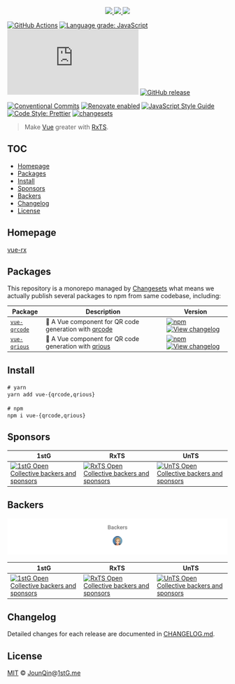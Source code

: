 <p align="center">
  <a href="https://rxjs.dev">
    <img src="https://rxjs.dev/assets/images/logos/Rx_Logo_S.png" height="50">
  </a>
  <a href="#readme">
    <img src="https://rx-ts.github.io/assets/heart.svg" height="50">
  </a>
  <a href="https://vuejs.org">
    <img src="https://vuejs.org/images/logo.png"  height="50">
  </a>
</p>

[![GitHub Actions](https://github.com/rx-ts/eslint/workflows/CI/badge.svg)](https://github.com/rx-ts/eslint/actions/workflows/ci.yml)
[![Language grade: JavaScript](https://img.shields.io/lgtm/grade/javascript/g/rx-ts/vue.svg?logo=lgtm&logoWidth=18)](https://lgtm.com/projects/g/rx-ts/vue/context:javascript)
[![type-coverage](https://img.shields.io/badge/dynamic/json.svg?label=type-coverage&prefix=%E2%89%A5&suffix=%&query=$.typeCoverage.atLeast&uri=https%3A%2F%2Fraw.githubusercontent.com%2Frx-ts%2Fvue%2Fmaster%2Fpackage.json)](https://github.com/plantain-00/type-coverage)
[![GitHub release](https://img.shields.io/github/release/rx-ts/vue)](https://github.com/rx-ts/vue/releases)

[![Conventional Commits](https://img.shields.io/badge/conventional%20commits-1.0.0-yellow.svg)](https://conventionalcommits.org)
[![Renovate enabled](https://img.shields.io/badge/renovate-enabled-brightgreen.svg)](https://renovatebot.com/)
[![JavaScript Style Guide](https://img.shields.io/badge/code_style-standard-brightgreen.svg)](https://standardjs.com)
[![Code Style: Prettier](https://img.shields.io/badge/code_style-prettier-ff69b4.svg)](https://github.com/prettier/prettier)
[![changesets](https://img.shields.io/badge/maintained%20with-changesets-176de3.svg)](https://github.com/atlassian/changesets)

> Make [Vue][] greater with [RxTS][].

## TOC <!-- omit in toc -->

- [Homepage](#homepage)
- [Packages](#packages)
- [Install](#install)
- [Sponsors](#sponsors)
- [Backers](#backers)
- [Changelog](#changelog)
- [License](#license)

## Homepage

<a href="https://vue-rx.now.sh" target="_blank">vue-rx</a>

## Packages

This repository is a monorepo managed by [Changesets][] what means we actually publish several packages to npm from same codebase, including:

| Package                               | Description                                               | Version                                                                                                                                                                                                            |
| ------------------------------------- | --------------------------------------------------------- | ------------------------------------------------------------------------------------------------------------------------------------------------------------------------------------------------------------------ |
| [`vue-qrcode`](/packages/vue-qrcode/) | 🤳 A Vue component for QR code generation with [qrcode][] | [![npm](https://img.shields.io/npm/v/vue-qrcode.svg)](https://www.npmjs.com/package/vue-qrcode) [![View changelog](https://img.shields.io/badge/changelog-explore-brightgreen)](https://changelogs.xyz/vue-qrcode) |
| [`vue-qrious`](/packages/vue-qrious/) | 🤳 A Vue component for QR code generation with [qrious][] | [![npm](https://img.shields.io/npm/v/vue-qrious.svg)](https://www.npmjs.com/package/vue-qrious) [![View changelog](https://img.shields.io/badge/changelog-explore-brightgreen)](https://changelogs.xyz/vue-qrious) |

## Install

```shell
# yarn
yarn add vue-{qrcode,qrious}

# npm
npm i vue-{qrcode,qrious}
```

## Sponsors

| 1stG                                                                                                                               | RxTS                                                                                                                               | UnTS                                                                                                                               |
| ---------------------------------------------------------------------------------------------------------------------------------- | ---------------------------------------------------------------------------------------------------------------------------------- | ---------------------------------------------------------------------------------------------------------------------------------- |
| [![1stG Open Collective backers and sponsors](https://opencollective.com/1stG/organizations.svg)](https://opencollective.com/1stG) | [![RxTS Open Collective backers and sponsors](https://opencollective.com/rxts/organizations.svg)](https://opencollective.com/rxts) | [![UnTS Open Collective backers and sponsors](https://opencollective.com/unts/organizations.svg)](https://opencollective.com/unts) |

## Backers

[![Backers](https://raw.githubusercontent.com/1stG/static/master/sponsors.svg)](https://github.com/sponsors/JounQin)

| 1stG                                                                                                                             | RxTS                                                                                                                             | UnTS                                                                                                                             |
| -------------------------------------------------------------------------------------------------------------------------------- | -------------------------------------------------------------------------------------------------------------------------------- | -------------------------------------------------------------------------------------------------------------------------------- |
| [![1stG Open Collective backers and sponsors](https://opencollective.com/1stG/individuals.svg)](https://opencollective.com/1stG) | [![RxTS Open Collective backers and sponsors](https://opencollective.com/rxts/individuals.svg)](https://opencollective.com/rxts) | [![UnTS Open Collective backers and sponsors](https://opencollective.com/unts/individuals.svg)](https://opencollective.com/unts) |

## Changelog

Detailed changes for each release are documented in [CHANGELOG.md](./CHANGELOG.md).

## License

[MIT][] © [JounQin][]@[1stG.me][]

[1stg.me]: https://www.1stg.me
[changesets]: https://GitHub.com/atlassian/changesets
[rxts]: https://rxjs.dev
[vue]: https://vuejs.org
[jounqin]: https://GitHub.com/JounQin
[mit]: http://opensource.org/licenses/MIT
[qrcode]: https://github.com/soldair/node-qrcode
[qrious]: https://github.com/neocotic/qrious
